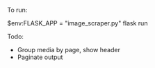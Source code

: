 To run:

\$env:FLASK_APP = "image_scraper.py"
flask run

Todo:

- Group media by page, show header
- Paginate output
